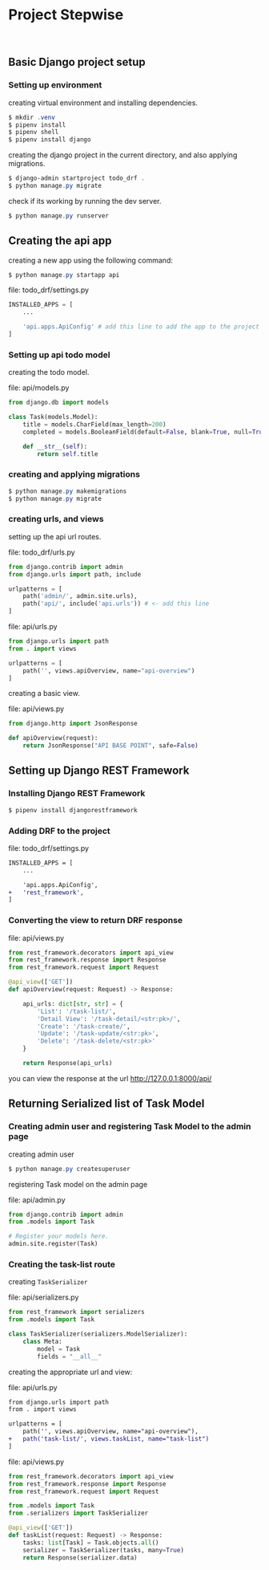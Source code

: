 # Project Stepwise

<br>

## Basic Django project setup

### Setting up environment

creating virtual environment and installing dependencies.

```powershell
$ mkdir .venv
$ pipenv install
$ pipenv shell
$ pipenv install django
```

creating the django project in the current directory, and also applying migrations.

```powershell
$ django-admin startproject todo_drf .
$ python manage.py migrate
```

check if its working by running the dev server.

```powershell
$ python manage.py runserver
```

## Creating the api app

creating a new app using the following command:

```powershell
$ python manage.py startapp api
```

file: todo_drf/settings.py
```python
INSTALLED_APPS = [
    ...

    'api.apps.ApiConfig' # add this line to add the app to the project
]
```

### Setting up api todo model

creating the todo model.

file: api/models.py
```python
from django.db import models

class Task(models.Model):
    title = models.CharField(max_length=200)
    completed = models.BooleanField(default=False, blank=True, null=True)

    def __str__(self):
        return self.title
```

### creating and applying migrations

```powershell
$ python manage.py makemigrations
$ python manage.py migrate
```

### creating urls, and views

setting up the api url routes.

file: todo_drf/urls.py
```python
from django.contrib import admin
from django.urls import path, include

urlpatterns = [
    path('admin/', admin.site.urls),
    path('api/', include('api.urls')) # <- add this line
]
```

file: api/urls.py
```python
from django.urls import path
from . import views

urlpatterns = [
    path('', views.apiOverview, name="api-overview")
]
```

creating a basic view.

file: api/views.py
```python
from django.http import JsonResponse

def apiOverview(request):
    return JsonResponse("API BASE POINT", safe=False)
```

## Setting up Django REST Framework

### Installing Django REST Framework

```powershell
$ pipenv install djangorestframework
```

### Adding DRF to the project

file: todo_drf/settings.py
```diff
INSTALLED_APPS = [
    ...

    'api.apps.ApiConfig',
+   'rest_framework',
]
```

### Converting the view to return DRF response

file: api/views.py

```python
from rest_framework.decorators import api_view
from rest_framework.response import Response
from rest_framework.request import Request

@api_view(['GET'])
def apiOverview(request: Request) -> Response:

    api_urls: dict[str, str] = {
        'List': '/task-list/',
        'Detail View': '/task-detail/<str:pk>/',
        'Create': '/task-create/',
        'Update': '/task-update/<str:pk>',
        'Delete': '/task-delete/<str:pk>'
    }

    return Response(api_urls)
```

you can view the response at the url http://127.0.0.1:8000/api/

## Returning Serialized list of Task Model


### Creating admin user and registering Task Model to the admin page

creating admin user

```powershell
$ python manage.py createsuperuser
```

registering Task model on the admin page


file: api/admin.py
```python
from django.contrib import admin
from .models import Task

# Register your models here.
admin.site.register(Task)
```

### Creating the task-list route

creating `TaskSerializer`

file: api/serializers.py
```python
from rest_framework import serializers
from .models import Task

class TaskSerializer(serializers.ModelSerializer):
    class Meta:
        model = Task
        fields = "__all__"
```

creating the appropriate url and view:

file: api/urls.py
```diff
from django.urls import path
from . import views

urlpatterns = [
    path('', views.apiOverview, name="api-overview"),
+   path('task-list/', views.taskList, name="task-list")
]
```

file: api/views.py
```python
from rest_framework.decorators import api_view
from rest_framework.response import Response
from rest_framework.request import Request

from .models import Task
from .serializers import TaskSerializer

@api_view(['GET'])
def taskList(request: Request) -> Response:
    tasks: list[Task] = Task.objects.all()
    serializer = TaskSerializer(tasks, many=True)
    return Response(serializer.data)
```